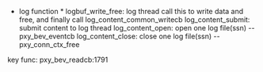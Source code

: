 * log function *
logbuf_write_free: log thread call this to write data and free, and finally call log_content_common_writecb
log_content_submit: submit content to log thread
log_content_open: open one log file(ssn)    -- pxy_bev_eventcb
log_content_close: close one log file(ssn)  -- pxy_conn_ctx_free

key func: pxy_bev_readcb:1791
